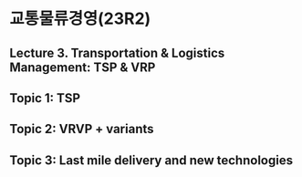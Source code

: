 # 교통물류경영(23R2)

## Lecture 3. Transportation & Logistics Management: TSP & VRP

## Topic 1: TSP


## Topic 2: VRVP + variants

## Topic 3: Last mile delivery and new technologies


